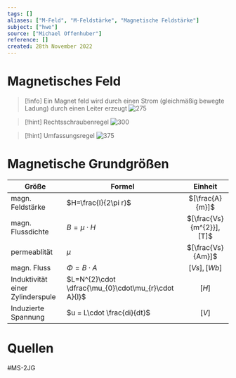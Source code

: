 ```yaml
---
tags: []
aliases: ["M-Feld", "M-Feldstärke", "Magnetische Feldstärke"]
subject: ["hwe"]
source: ["Michael Offenhuber"]
reference: []
created: 28th November 2022
---
```


# Magnetisches Feld
> [!info] Ein Magnet feld wird durch einen Strom (gleichmäßig bewegte Ladung) durch einen Leiter erzeugt
> ![275](magn_feld_leiter.png)

> [!hint] Rechtsschraubenregel
> ![300](Rechtsschrauben_regel.png)

> [!hint] Umfassungsregel
> ![375](Umfassungs_regel.png)


# Magnetische Grundgrößen

| Größe                            | Formel                                               |         Einheit          |
| -------------------------------- | ---------------------------------------------------- |:------------------------:|
| magn. Feldstärke                 | $H=\frac{I}{2\pi r}$                                 |     $[\frac{A}{m}]$      |
| magn. Flussdichte                | $B=\mu \cdot H$                                      | $[\frac{Vs}{m^{2}}],[T]$ |
| permeablität                     | $\mu$                                                |    $[\frac{Vs}{Am}]$     |
| magn. Fluss                      | $\Phi=B\cdot A$                                      |       $[Vs],[Wb]$        |
| Induktivität einer Zylinderspule | $L=N^{2}\cdot \dfrac{\mu_{0}\cdot\mu_{r}\cdot A}{l}$ |          $[H]$           |
| Induzierte Spannung              | $u = L\cdot \frac{di}{dt}$                           |          $[V]$           |


# Quellen
#MS-2JG 